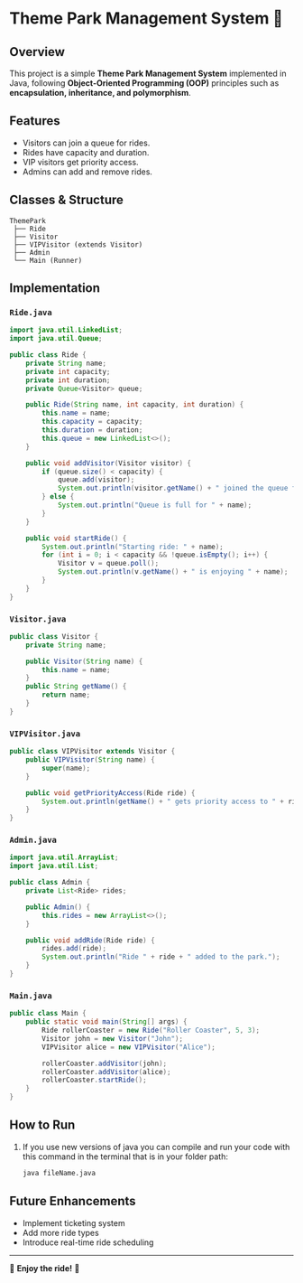 # Theme Park Management System 🎢

## Overview
This project is a simple **Theme Park Management System** implemented in Java, following **Object-Oriented Programming (OOP)** principles such as **encapsulation, inheritance, and polymorphism**.

## Features
- Visitors can join a queue for rides.
- Rides have capacity and duration.
- VIP visitors get priority access.
- Admins can add and remove rides.

## Classes & Structure
```plaintext
ThemePark
 ├── Ride
 ├── Visitor
 ├── VIPVisitor (extends Visitor)
 ├── Admin
 └── Main (Runner)
```

## Implementation

### `Ride.java`
```java
import java.util.LinkedList;
import java.util.Queue;

public class Ride {
    private String name;
    private int capacity;
    private int duration;
    private Queue<Visitor> queue;

    public Ride(String name, int capacity, int duration) {
        this.name = name;
        this.capacity = capacity;
        this.duration = duration;
        this.queue = new LinkedList<>();
    }

    public void addVisitor(Visitor visitor) {
        if (queue.size() < capacity) {
            queue.add(visitor);
            System.out.println(visitor.getName() + " joined the queue for " + name);
        } else {
            System.out.println("Queue is full for " + name);
        }
    }

    public void startRide() {
        System.out.println("Starting ride: " + name);
        for (int i = 0; i < capacity && !queue.isEmpty(); i++) {
            Visitor v = queue.poll();
            System.out.println(v.getName() + " is enjoying " + name);
        }
    }
}
```

### `Visitor.java`
```java
public class Visitor {
    private String name;

    public Visitor(String name) {
        this.name = name;
    }
    public String getName() {
        return name;
    }
}
```

### `VIPVisitor.java`
```java
public class VIPVisitor extends Visitor {
    public VIPVisitor(String name) {
        super(name);
    }

    public void getPriorityAccess(Ride ride) {
        System.out.println(getName() + " gets priority access to " + ride);
    }
}
```

### `Admin.java`
```java
import java.util.ArrayList;
import java.util.List;

public class Admin {
    private List<Ride> rides;

    public Admin() {
        this.rides = new ArrayList<>();
    }

    public void addRide(Ride ride) {
        rides.add(ride);
        System.out.println("Ride " + ride + " added to the park.");
    }
}
```

### `Main.java`
```java
public class Main {
    public static void main(String[] args) {
        Ride rollerCoaster = new Ride("Roller Coaster", 5, 3);
        Visitor john = new Visitor("John");
        VIPVisitor alice = new VIPVisitor("Alice");

        rollerCoaster.addVisitor(john);
        rollerCoaster.addVisitor(alice);
        rollerCoaster.startRide();
    }
}
```

## How to Run
1. If you use new versions of java you can compile and run your code with this command in the terminal that is in your folder path:
   ```bash
   java fileName.java
   ```

## Future Enhancements
- Implement ticketing system
- Add more ride types
- Introduce real-time ride scheduling

---
🎡 **Enjoy the ride!** 🚀
